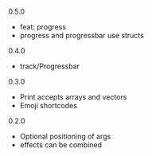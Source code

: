 0.5.0

- feat: progress
- progress and progressbar use structs

0.4.0

- track/Progressbar

0.3.0

- Print accepts arrays and vectors
- Emoji shortcodes

0.2.0

- Optional positioning of args 
- effects can be combined
